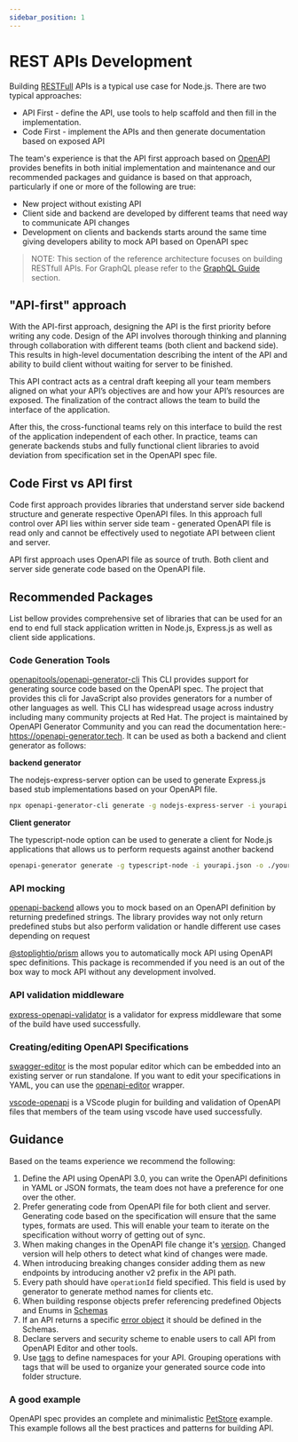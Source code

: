 ```yaml
---
sidebar_position: 1
---
```


# REST APIs Development

Building [RESTFull](https://www.redhat.com/en/topics/api/what-is-a-rest-api) APIs is a typical use
case for Node.js. There are two typical approaches:

* API First - define the API, use tools to help scaffold and then fill in the implementation.
* Code First - implement the APIs and then generate documentation based on exposed API

The team's experience is that the API first approach based on [OpenAPI](https://swagger.io/specification/)
provides benefits in both initial implementation and maintenance and our recommended packages and
guidance is based on that approach, particularly if one or more of the following are true:

- New project without existing API
- Client side and backend are developed by different teams that need way to communicate API changes
- Development on clients and backends starts around the same time giving developers ability to mock API based on OpenAPI spec

> NOTE: This section of the reference architecture focuses on building RESTfull APIs. 
For GraphQL please refer to the [GraphQL Guide][] section.

## "API-first" approach

With the API-first approach, designing the API is the first priority before writing any code. Design of the API involves thorough thinking and planning through collaboration with different teams (both client and backend side). This results in high-level documentation describing the intent of the API and ability to build client without waiting for server to be finished.

This API contract acts as a central draft keeping all your team members aligned on what your API’s objectives are and how your API’s resources are exposed. The finalization of the contract allows the team to build the interface of the application.

After this, the cross-functional teams rely on this interface to build the rest of the application independent of each other. In practice, teams can generate backends stubs and fully functional client libraries to avoid deviation from specification set in the OpenAPI spec file.

## Code First vs API first

Code first approach provides libraries that understand server side backend structure and generate respective OpenAPI files. 
In this approach full control over API lies within server side team - generated OpenAPI file is read only and cannot be effectively
used to negotiate API between client and server.

API first approach uses OpenAPI file as source of truth. Both client and server side generate code based on the OpenAPI file.

## Recommended Packages

List bellow provides comprehensive set of libraries that can be used for an end to end full stack application written in Node.js, 
Express.js as well as client side applications.

### Code Generation Tools

[openapitools/openapi-generator-cli](https://www.npmjs.com/package/@openapitools/openapi-generator-cli)
This CLI provides support for generating source code based on the OpenAPI spec. The project that
provides this cli for JavaScript also provides generators for a number of other
languages as well. This CLI has widespread usage across industry including many community projects at Red Hat.
The project is maintained by OpenAPI Generator Community and you can read the documentation
here:- <https://openapi-generator.tech>. It can be used as both a backend and client generator as follows:

**backend generator**

The nodejs-express-server option  can be used to generate Express.js based stub
implementations based on your OpenAPI file. 
```bash
npx openapi-generator-cli generate -g nodejs-express-server -i yourapi.json -o ./yourproject
```

**Client generator**

The typescript-node option can be used to generate a client for Node.js applications
that allows us to perform requests against another backend

```bash
openapi-generator generate -g typescript-node -i yourapi.json -o ./yourproject
```

### API mocking

[openapi-backend](https://www.npmjs.com/package/openapi-backend) allows you to mock based
on an OpenAPI definition by returning predefined strings. The library provides way not only
return predefined stubs but also perform validation or handle different use cases depending on request 

[@stoplightio/prism](https://www.npmjs.com/package/@stoplight/prism-http) allows you to
automatically mock API using OpenAPI spec definitions. This package is recommended if you
need is an out of the box way to mock API without any development involved.

### API validation middleware

[express-openapi-validator](https://www.npmjs.com/package/express-openapi-validator) is a validator
for express middleware that some of the build have used successfully.

### Creating/editing OpenAPI Specifications

[swagger-editor](https://www.npmjs.com/package/swagger-editor) is the most popular editor
which can be embedded into an existing server or run standalone. If you want to edit your
specifications in YAML, you can use the
[openapi-editor](https://www.npmjs.com/package/openapi-editor) wrapper.

[vscode-openapi](https://github.com/42Crunch/vscode-openapi) is a VScode plugin for
building and validation of OpenAPI files that members of the team using vscode
have used successfully.

## Guidance

Based on the teams experience we recommend the following:

1. Define the API using OpenAPI 3.0, you can write the OpenAPI definitions in YAML or JSON formats, the team does not have a preference for one over the other.
2. Prefer generating code from OpenAPI file for both client and server. Generating code based on the specification will ensure that the same types, formats are used. This will enable your team to iterate on the specification without worry of getting out of sync.
3. When making changes in the OpenAPI file change it's [version](https://github.com/OAI/OpenAPI-Specification/blob/main/examples/v3.0/petstore-expanded.yaml#L3). Changed version will help others to detect what kind of changes were made.
4. When introducing breaking changes consider adding them as new endpoints by introducing another v2 prefix in the API path. 
5. Every path should have `operationId` field specified. This field is used by generator to generate method names for clients etc.
6. When building response objects prefer referencing predefined Objects and Enums in [Schemas](https://swagger.io/docs/specification/data-models/)
7. If an API returns a specific [error object](https://github.com/OAI/OpenAPI-Specification/blob/main/examples/v3.0/petstore-expanded.yaml#L148-L158) it should be defined in the Schemas.
8. Declare servers and security scheme to enable users to call API from OpenAPI Editor and other tools. 
9. Use [tags](https://swagger.io/docs/specification/grouping-operations-with-tags/) to define namespaces for your API. Grouping operations with tags that will be used to organize your generated source code into folder structure.

### A good example

OpenAPI spec provides an complete and minimalistic [PetStore](https://github.com/OAI/OpenAPI-Specification/blob/main/examples/v3.0/petstore-expanded.yaml) example. This example follows all the best practices and patterns for building API.


[GraphQL Guide]: https://nodeshift.dev/nodejs-reference-architecture/functional-components/graphql
